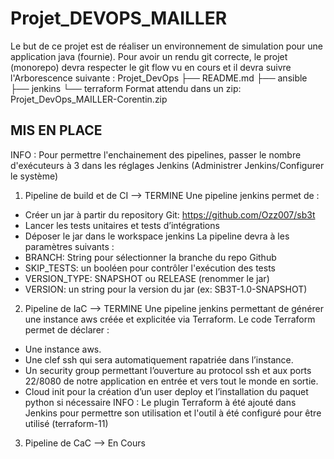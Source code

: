 # Projet_DEVOPS_MAILLER #
Le but de ce projet est de réaliser un environnement de simulation pour une application java (fournie).
Pour avoir un rendu git correcte, le projet (monorepo) devra respecter le git flow vu en cours 
et il devra suivre l'Arborescence suivante : 
Projet_DevOps
├── README.md
├── ansible
├── jenkins
└── terraform 
Format attendu dans un zip: Projet_DevOps_MAILLER-Corentin.zip

## MIS EN PLACE ##
INFO : Pour permettre l'enchainement des pipelines, passer le nombre d'exécuteurs à 3 dans les réglages Jenkins (Administrer Jenkins/Configurer le système)

1. Pipeline de build et de CI --> TERMINE
Une pipeline jenkins permet de :
- Créer un jar à partir du repository Git: https://github.com/Ozz007/sb3t
- Lancer les tests unitaires et tests d’intégrations
- Déposer le jar dans le workspace jenkins
La pipeline devra à les paramètres suivants :
- BRANCH: String pour sélectionner la branche du repo Github
- SKIP_TESTS: un booléen pour contrôler l'exécution des tests
- VERSION_TYPE: SNAPSHOT ou RELEASE (renommer le jar)
- VERSION: un string pour la version du jar (ex: SB3T-1.0-SNAPSHOT)

2. Pipeline de IaC --> TERMINE
Une pipeline jenkins permettant de générer une instance aws créée et explicitée via
Terraform.
Le code Terraform permet de déclarer :
- Une instance aws.
- Une clef ssh qui sera automatiquement rapatriée dans l’instance.
- Un security group permettant l’ouverture au protocol ssh et aux ports 22/8080 de
notre application en entrée et vers tout le monde en sortie.
- Cloud init pour la création d’un user deploy et l’installation du paquet python si
nécessaire
INFO : Le plugin Terraform à été ajouté dans Jenkins pour permettre son utilisation et l'outil à été configuré pour être utilisé (terraform-11)

3. Pipeline de CaC --> En Cours